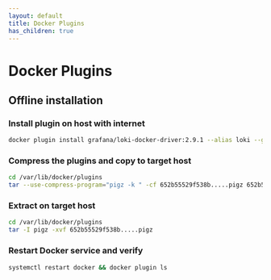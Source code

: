 ```yaml
---
layout: default
title: Docker Plugins
has_children: true
---
```


# Docker Plugins

## Offline installation

### Install plugin on host with internet

```bash
docker plugin install grafana/loki-docker-driver:2.9.1 --alias loki --grant-all-permissions
```

### Compress the plugins and copy to target host

```bash
cd /var/lib/docker/plugins
tar --use-compress-program="pigz -k " -cf 652b55529f538b.....pigz 652b55529f538b........
```

### Extract on target host
```bash
cd /var/lib/docker/plugins
tar -I pigz -xvf 652b55529f538b.....pigz
```

### Restart Docker service and verify

```bash
systemctl restart docker && docker plugin ls
```

